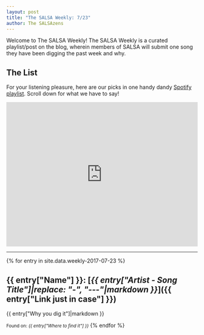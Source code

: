 ```yaml
---
layout: post
title: "The SALSA Weekly: 7/23"
author: The SALSAzens
---
```


Welcome to The SALSA Weekly! The SALSA Weekly is a curated playlist/post on the blog, wherein members of SALSA will submit one song they have been digging the past week and why.

<style>
iframe { margin: 0 auto; display: block; width: 100%; }
</style>

## The List

For your listening pleasure, here are our picks in one handy dandy [Spotify playlist](https://open.spotify.com/user/drabmakyo/playlist/6yYbzVvBcZh570fh3DbBOR). Scroll down for what we have to say!

<iframe src="https://open.spotify.com/embed/user/drabmakyo/playlist/6yYbzVvBcZh570fh3DbBOR" width="300" height="380" frameborder="0" allowtransparency="true"></iframe>

-----

{% for entry in site.data.weekly-2017-07-23 %}
## {{ entry["Name"] }}: [*{{ entry["Artist - Song Title"]|replace: "-", "---"|markdown }}*]({{ entry["Link just in case"] }})

{{ entry["Why you dig it"]|markdown }}

<small>Found on: <em>{{ entry["Where to find it"] }}</em></small>
{% endfor %}
